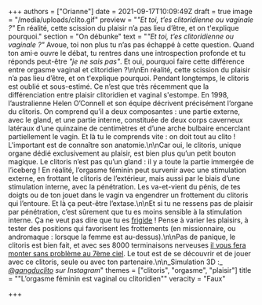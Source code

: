 +++
authors = ["Orianne"]
date = 2021-09-17T10:09:49Z
draft = true
image = "/media/uploads/clito.gif"
preview = "_\"Et toi, t’es clitoridienne ou vaginale ?\"_ En réalité, cette scission du plaisir n’a pas lieu d’être, et on t'explique pourquoi."
section = "On débunke"
text = "_\"Et toi, t’es clitoridienne ou vaginale ?\"_ Avoue, toi non plus tu n’as pas échappé à cette question. Quand ton ami·e ouvre le débat, tu rentres dans une introspection profonde et tu réponds peut-être _\"je ne sais pas\"_. Et oui, pourquoi faire cette différence entre orgasme vaginal et clitoridien ?\n\nEn réalité, cette scission du plaisir n’a pas lieu d’être, et on t'explique pourquoi. Pendant longtemps, le clitoris est oublié et sous-estimé. Ce n’est que très récemment que la différenciation entre plaisir clitoridien et vaginal s'estompe. En 1998, l’australienne Helen O’Connell et son équipe décrivent précisément l’organe du clitoris. On comprend qu’il a deux composantes : une partie externe, avec le gland, et une partie interne, constituée de deux corps caverneux latéraux d’une quinzaine de centimètres et d’une arche bulbaire encerclant partiellement le vagin. Et là tu le comprends vite : on doit tout au clito ! L'important est de connaître son anatomie.\n\nCar oui, le clitoris, unique organe dédié exclusivement au plaisir, est bien plus qu’un petit bouton magique. Le clitoris n’est pas qu’un gland : il y a toute la partie immergée de l’iceberg ! En réalité, l’orgasme féminin peut survenir avec une stimulation externe, en frottant le clitoris de l’extérieur, mais aussi par le biais d’une stimulation interne, avec la pénétration. Les va-et-vient du pénis, de tes doigts ou de ton jouet dans le vagin va engendrer un frottement du clitoris qui l’entoure. Et là ça peut-être l’extase.\n\nEt si tu ne ressens pas de plaisir par pénétration, c’est sûrement que tu es moins sensible à la stimulation interne. Ça ne veut pas dire que tu es [frigide](https://www.cairn.info/revue-nouvelles-questions-feministes-2010-3-page-14.htm) ! Pense à varier les plaisirs, à tester des positions qui favorisent les frottements (en missionnaire, ou andromaque : lorsque la femme est au-dessus).\n\nPas de panique, le clitoris est bien fait, et avec ses 8000 terminaisons nerveuses [il vous fera monter sans problème au 7ème ciel](https://lepointq.com/newsletters/grimpons-au-7eme-ciel/). Le tout est de se découvrir et de jouer avec ce clitoris, seule ou avec ton partenaire.\n\n_Simulation 3D :_ [_@gangduclito_](https://www.instagram.com/stories/highlights/17979422683098761/) _sur Instagram_"
themes = ["clitoris", "orgasme", "plaisir"]
title = "\"L’orgasme féminin est vaginal ou clitoridien\""
veracity = "Faux"

+++
